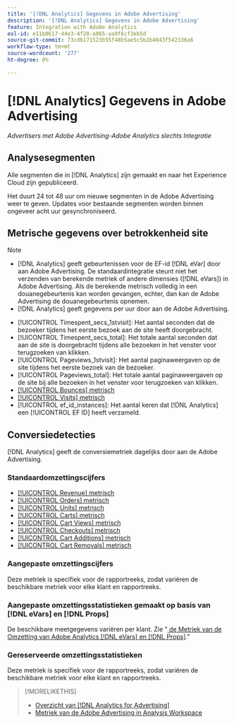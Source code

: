 ```yaml
---
title: '[!DNL Analytics] Gegevens in Adobe Advertising'
description: '[!DNL Analytics] Gegevens in Adobe Advertising'
feature: Integration with Adobe Analytics
exl-id: e11b0617-44e3-4f28-a065-aa9f6cf3eb5d
source-git-commit: 73cdb171523b55f48b5ae5c5b2b4843f542336a6
workflow-type: tm+mt
source-wordcount: '277'
ht-degree: 0%

---
```


# [!DNL Analytics] Gegevens in Adobe Advertising

*Advertisers met Adobe Advertising-Adobe Analytics slechts Integratie*

## Analysesegmenten

Alle segmenten die in [!DNL Analytics] zijn gemaakt en naar het Experience Cloud zijn gepubliceerd.

Het duurt 24 tot 48 uur om nieuwe segmenten in de Adobe Advertising weer te geven. Updates voor bestaande segmenten worden binnen ongeveer acht uur gesynchroniseerd.

<!-- I added "metric" to some of the links below, even though it looks redundant, because of syntax limitations: If you use [!DNL] or [!UICONTROL] as the sole text of a link (such as [[!UICONTROL Revenue]], the tag is included in the link text (such as "[!UICONTROL Revenue]") when it's published. -->

## Metrische gegevens over betrokkenheid site

>[!NOTE]
>
>* [!DNL Analytics] geeft gebeurtenissen voor de EF-id [!DNL eVar] door aan Adobe Advertising.  De standaardintegratie steunt niet het verzenden van berekende metriek of andere dimensies ([!DNL eVars]) in Adobe Advertising. Als de berekende metrisch volledig in een douanegebeurtenis kan worden gevangen, echter, dan kan de Adobe Advertising de douanegebeurtenis opnemen.
>* [!DNL Analytics] geeft gegevens per uur door aan de Adobe Advertising.

* [!UICONTROL Timespent_secs_1stvisit]: Het aantal seconden dat de bezoeker tijdens het eerste bezoek aan de site heeft doorgebracht.
* [!UICONTROL Timespent_secs_total]: Het totale aantal seconden dat aan de site is doorgebracht tijdens alle bezoeken in het venster voor terugzoeken van klikken.
* [!UICONTROL Pageviews_1stvisit]: Het aantal paginaweergaven op de site tijdens het eerste bezoek van de bezoeker.
* [!UICONTROL Pageviews_total]: Het totale aantal paginaweergaven op de site bij alle bezoeken in het venster voor terugzoeken van klikken.
* [[!UICONTROL Bounces] metrisch ](https://experienceleague.adobe.com/docs/analytics/components/metrics/bounces.html)
* [[!UICONTROL Visits] metrisch ](https://experienceleague.adobe.com/docs/analytics/components/metrics/visits.html)
* [!UICONTROL ef_id_instances]: Het aantal keren dat [!DNL Analytics] een [!UICONTROL EF ID] heeft verzameld.

## Conversiedetecties

[!DNL Analytics] geeft de conversiemetriek dagelijks door aan de Adobe Advertising.

### Standaardomzettingscijfers

* [[!UICONTROL Revenue] metrisch ](https://experienceleague.adobe.com/docs/analytics/components/metrics/revenue.html)
* [[!UICONTROL Orders] metrisch ](https://experienceleague.adobe.com/docs/analytics/components/metrics/orders.html)
* [[!UICONTROL Units] metrisch ](https://experienceleague.adobe.com/docs/analytics/components/metrics/units.html)
* [[!UICONTROL Carts] metrisch ](https://experienceleague.adobe.com/docs/analytics/components/metrics/carts.html)
* [[!UICONTROL Cart Views] metrisch ](https://experienceleague.adobe.com/docs/analytics/components/metrics/cart-views.html)
* [[!UICONTROL Checkouts] metrisch ](https://experienceleague.adobe.com/docs/analytics/components/metrics/checkouts.html)
* [[!UICONTROL Cart Additions] metrisch ](https://experienceleague.adobe.com/docs/analytics/components/metrics/cart-additions.html)
* [[!UICONTROL Cart Removals] metrisch ](https://experienceleague.adobe.com/docs/analytics/components/metrics/cart-removals.html)

### Aangepaste omzettingscijfers

Deze metriek is specifiek voor de rapportreeks, zodat variëren de beschikbare metriek voor elke klant en rapportreeks.

### Aangepaste omzettingsstatistieken gemaakt op basis van [!DNL eVars] en [!DNL Props]

De beschikbare meetgegevens variëren per klant. Zie &quot;[ de Metriek van de Omzetting van Adobe Analytics  [!DNL eVars]  en  [!DNL Props]](/help/integrations/analytics/conversion-metrics-from-evars.md).&quot;

### Gereserveerde omzettingsstatistieken

Deze metriek is specifiek voor de rapportreeks, zodat variëren de beschikbare metriek voor elke klant en rapportreeks.

>[!MORELIKETHIS]
>
>* [ Overzicht van  [!DNL Analytics for Advertising]](overview.md)
>* [ Metriek van de Adobe Advertising in Analysis Workspace ](/help/integrations/analytics/advertising-metrics-in-analytics.md)
